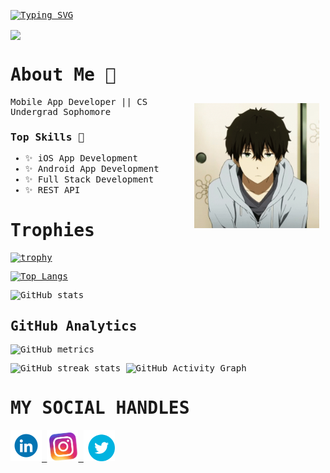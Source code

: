 <samp>

[![Typing SVG](https://readme-typing-svg.demolab.com/?lines=Konnichiwa+This+is+Anshumali+Karna;Welcome+to+my+GitHub+Profile)](https://git.io/typing-svg)

<img align="center" src="https://github-readme-activity-graph.vercel.app/graph?username=anshumalivfx&bg_color=222222&color=ffffff&line=1890ff&point=ffffff&area=true&hide_border=false" />


# About Me 💬

<img height="200" width="200" alt="GIF" align="right" src="Assets/hyouka-anime.gif" style="padding: 10px"/>

Mobile App Developer || CS Undergrad Sophomore

### Top Skills 💬
- ✨ iOS App Development <br/>
- ✨ Android App Development <br/>
- ✨ Full Stack Development <br/>
- ✨ REST API <br/>

# Trophies

[![trophy](https://github-profile-trophy.vercel.app/?username=anshumalivfx)](https://github.com/ryo-ma/github-profile-trophy)<br>

<!---[![Top Langs](https://github-readme-stats.vercel.app/api/top-langs/?username=anshumalivfx&hide=javascript,html,css,jupyter%20notebook,makefile&theme=dracula)](https://github.com/anshumalivfx/)--->
[![Top Langs](https://github-readme-stats.vercel.app/api/top-langs/?username=anshumalivfx&hide=javascript,html,css,makefile&layout=donut-vertical&theme=dracula)](https://github.com/anshumalivfx/github-readme-stats)

![GitHub stats](https://github-readme-stats.vercel.app/api?username=anshumalivfx&show_icons=true&count_private=true&theme=dracula)

## GitHub Analytics

![GitHub metrics](https://metrics.lecoq.io/anshumalivfx)

![GitHub streak stats](https://github-readme-streak-stats.herokuapp.com/?user=anshumalivfx)
![GitHub Activity Graph](https://activity-graph.herokuapp.com/graph?username=anshumalivfx)

# MY SOCIAL HANDLES

<a href="https://www.linkedin.com/in/anshumalikarna/">  
<img src="Assets/ln.gif" style="height: 50px">
</a>
<a href="https://www.instagram.com/anshumalii">
<img src="Assets/insta-instagram.gif" style="height: 50px">
</a> 
<a href="https://www.twitter.com/anshumaIi">
<img src="Assets/twitter-bird.gif" style="height: 50px">
<a>
</samp>
